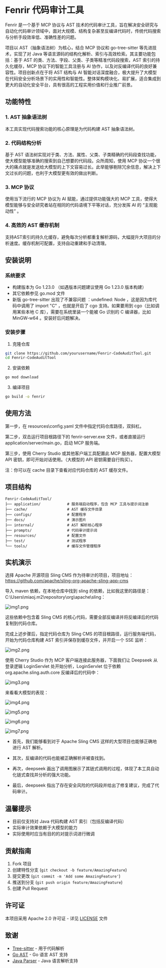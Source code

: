 # Fenrir 代码审计工具

Fenrir 是一个基于 MCP 协议与 AST 技术的代码审计工具，旨在解决安全研究与自动化代码审计领域中，面对大规模、结构复杂甚至反编译代码时，传统代码搜索与分析手段效率低、准确性差的问题。

项目以 AST（抽象语法树）为核心，结合 MCP 协议和 go-tree-sitter 等先进技术，实现了对 Java 等语言源码的结构化解析、索引与高效检索。其主要功能包括：基于 AST 的类、方法、字段、父类、子类等精准代码段搜索，AST 索引的持久化缓存，MCP 协议下的智能工具注册与 AI 协作，以及对反编译代码的良好兼容性。项目创新点在于将 AST 结构与 AI 智能对话深度融合，极大提升了大模型在代码安全分析场景下的实用性和智能性。整体架构模块化、易扩展，适合集成到更大的自动化安全平台，具有很高的工程实用价值和行业推广前景。

## 功能特性

### 1. AST 抽象语法树
本工具实现代码搜索功能的核心原理是为代码构建 AST 抽象语法树。

### 2. 代码结构分析
基于 AST 语法树实现对于类、方法、属性、父类、子类精确的代码段查找功能，使大模型能够准确的搜索到自己想要的代码段。众所周知，使用 MCP 协议一个很大的痛点就是发送给大模型的上下文容易过长。此举能够剔除冗余信息，解决上下文过长的问题，也利于大模型更有效的做出判断。

### 3. MCP 协议
使用当下流行的 MCP 协议为 AI 赋能，通过提供功能强大的 MCP 工具，使得大模型能够与安全研究者站在相同的代码语境下平等对话，充分发挥 AI 的 “主观能动性” 。

### 4. 高效的 AST 缓存机制
支持AST索引的持久化缓存，避免每次分析都重复解析源码，大幅提升大项目的分析速度。缓存机制可配置，支持自动重建和手动清理。

## 安装说明

### 系统要求
- 构建版本为 Go 1.23.0 （如遇版本问题建议使用 Go 1.23.0 版本构建）
- 其它依赖参见 go.mod 文件
- 新版 go-tree-sitter 出现了不兼容问题 ：undefined: Node ，这是因为库代码中调用了 import "C" ，也就是开启了 cgo 支持。如果要用到 cgo（比如调用某些本地 C 库），需要在系统里装一个能被 Go 识别的 C 编译器，比如 MinGW-w64 。安装好后问题解决。

### 安装步骤

1. 克隆仓库
```bash
git clone https://github.com/yourusername/Fenrir-CodeAuditTool.git
cd Fenrir-CodeAuditTool
```

2. 安装依赖
```bash
go mod download
```

3. 编译项目
```bash
go build -o fenrir
```

## 使用方法

第一步，在 resources\config.yaml 文件中指定代码仓库路径，双斜杠。

第二步，双击运行项目根路径下的 fenrir-server.exe 文件，或者直接运行 application/server/main.go，启动 MCP 服务端。

第三步，使用 Cherry Studio 或其他客户端工具配置此 MCP 服务器，配置大模型 API 密钥，即可开始对话使用。（大模型的 API 密钥需要自行购买）。

注：你可以在 cache 目录下查看对应代码仓库的 AST 缓存文件。

## 项目结构

```
Fenrir-CodeAuditTool/
├── application/            # 服务端启动程序，包含 MCP 工具与提示词注册
├── cache/                  # AST 缓存文件目录
├── configs/                # 配置程序
├── docs/                   # 演示图片
├── internal/               # AST 解析核心程序
├── prompts/                # 代码审计提示词
├── resources/              # 配置文件
├── test/                   # 测试程序
└── tools/                  # 缓存文件管理程序
```

## 实机演示

选择 Apache 开源项目 Sling CMS 作为待审计的项目，项目地址： https://github.com/apache/sling-org-apache-sling-app-cms

导入 maven 依赖，在本地仓库中找到 sling 的依赖，比如我这里的路径是：C:\Users\miaoj\.m2\repository\org\apache\sling：

![img1.png](docs/img1.png)

这些依赖中包含着 Sling CMS 的核心代码，需要全部反编译并将反编译后的代码复制到代码仓库。

完成上述步骤后，指定代码仓库为 Sling CMS 的项目根路径，运行服务端代码，开始为代码仓库构建 AST 索引并保存到缓存文件，并开启一个 SSE 监听：

![img2.png](docs/img2.png)

使用 Cherry Studio 作为 MCP 客户端连接此服务器，下面我们让 Deepseek 从登录逻辑 LoginServlet 处开始分析，LoginServlet 位于依赖 org.apache.sling.auth.core 反编译后的代码中：

![img3.png](docs/img3.png)

来看看大模型的表现：

![img4.png](docs/img4.png)

![img5.png](docs/img5.png)

![img6.png](docs/img6.png)

![img7.png](docs/img7.png)

- 首先，我们能够看到对于 Apache Sling CMS 这样的大型项目也能够正确地进行 AST 解析。 

- 其次，反编译的代码也能被正确解析并被查找到。 

- 再次，deepseek 画出了调用图展示了其链式调用的过程，体现了本工具自动化链式查找并分析的强大功能。 

- 最后，deepseek 指出了存在安全风险的代码段并给出了修复建议，完成了代码审计。

## 温馨提示

- 目前仅支持对 Java 代码构建 AST 索引（包括反编译代码）
- 实际审计效果依赖于大模型的能力
- 实际使用时应当有目的的对提示词进行微调



## 贡献指南

1. Fork 项目
2. 创建特性分支 (`git checkout -b feature/AmazingFeature`)
3. 提交更改 (`git commit -m 'Add some AmazingFeature'`)
4. 推送到分支 (`git push origin feature/AmazingFeature`)
5. 创建 Pull Request

## 许可证

本项目采用 Apache 2.0 许可证 - 详见 [LICENSE](LICENSE) 文件


## 致谢

- [Tree-sitter](https://tree-sitter.github.io/tree-sitter/) - 用于代码解析
- [Go AST](https://golang.org/pkg/go/ast/) - Go 语言 AST 支持
- [Java Parser](https://github.com/smacker/go-tree-sitter-java) - Java 语言解析支持 